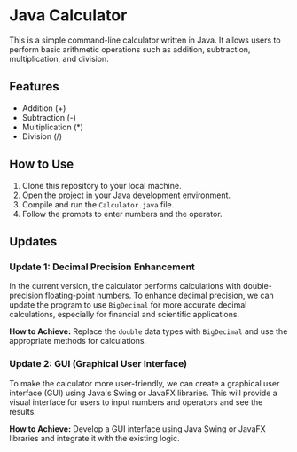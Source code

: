 # Java Calculator

This is a simple command-line calculator written in Java. It allows users to perform basic arithmetic operations such as addition, subtraction, multiplication, and division.

## Features

- Addition (+)
- Subtraction (-)
- Multiplication (*)
- Division (/)

## How to Use

1. Clone this repository to your local machine.
2. Open the project in your Java development environment.
3. Compile and run the `Calculator.java` file.
4. Follow the prompts to enter numbers and the operator.

## Updates

### Update 1: Decimal Precision Enhancement

In the current version, the calculator performs calculations with double-precision floating-point numbers. To enhance decimal precision, we can update the program to use `BigDecimal` for more accurate decimal calculations, especially for financial and scientific applications.

**How to Achieve:** Replace the `double` data types with `BigDecimal` and use the appropriate methods for calculations.

### Update 2: GUI (Graphical User Interface)

To make the calculator more user-friendly, we can create a graphical user interface (GUI) using Java's Swing or JavaFX libraries. This will provide a visual interface for users to input numbers and operators and see the results.

**How to Achieve:** Develop a GUI interface using Java Swing or JavaFX libraries and integrate it with the existing logic.
